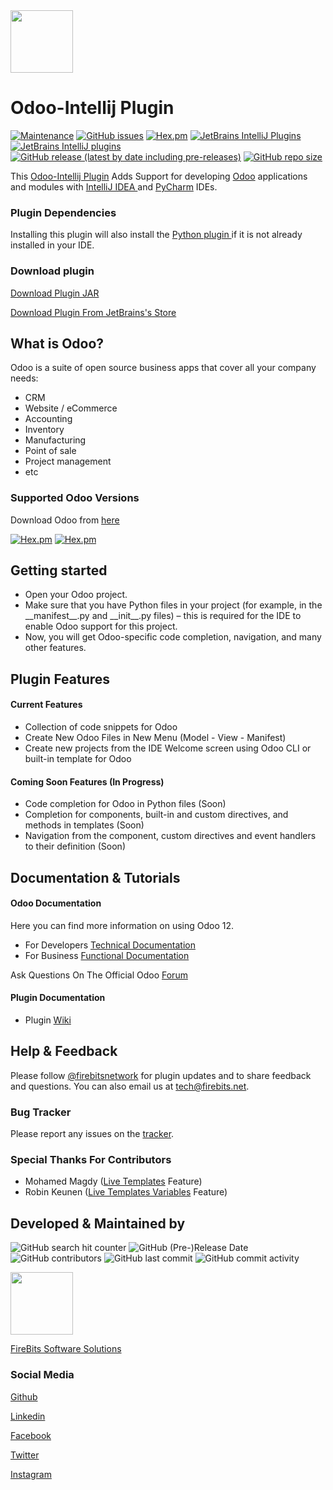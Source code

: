 <img src="https://i.ibb.co/C9SRJnH/odoo.png" width="100px"/>

<h1>Odoo-Intellij Plugin</h1>

[![Maintenance](https://img.shields.io/badge/Maintained%3F-yes-green.svg)](https://github.com/firebitsnetwork/odoo-intellij/graphs/commit-activity)
[![GitHub issues](https://img.shields.io/github/issues/firebitsnetwork/odoo-intellij)](https://github.com/firebitsnetwork/odoo-intellij/issues)
[![Hex.pm](https://img.shields.io/hexpm/l/plug)](https://github.com/firebitsnetwork/odoo-intellij/blob/master/LICENSE)
[![JetBrains IntelliJ Plugins](https://img.shields.io/jetbrains/plugin/v/12952-odoo)](https://plugins.jetbrains.com/plugin/12952-odoo/)
[![JetBrains IntelliJ plugins](https://img.shields.io/jetbrains/plugin/d/12952-odoo)](https://plugins.jetbrains.com/plugin/12952-odoo/)
[![GitHub release (latest by date including pre-releases)](https://img.shields.io/github/v/release/firebitsnetwork/odoo-intellij?include_prereleases)](https://github.com/firebitsnetwork/odoo-intellij/releases/tag/master)
[![GitHub repo size](https://img.shields.io/github/repo-size/firebitsnetwork/odoo-intellij)](https://github.com/firebitsnetwork/odoo-intellij)

<p>
This <a href="https://plugins.jetbrains.com/plugin/12952-odoo/">Odoo-Intellij Plugin</a> Adds Support for developing 
<a href="https://www.odoo.com">Odoo</a> applications and modules with <a href="https://www.jetbrains.com/idea/">IntelliJ IDEA </a>
and <a href="https://www.jetbrains.com/pycharm/">PyCharm</a> IDEs.
</p>

<p></p>
<h3>Plugin Dependencies</h3>
<p>
Installing this plugin will also install the <a href="https://plugins.jetbrains.com/plugin/631-python"> Python plugin </a> if it is not already installed in your IDE.
</p>

<p></p>
<h3>Download plugin</h3>

<p><a href="https://github.com/firebitsnetwork/odoo-intellij/releases/download/master/FireOdoo.jar">Download Plugin JAR</a></p>
<p><a href="https://plugins.jetbrains.com/plugin/12952-odoo/">Download Plugin From JetBrains's Store</a></p>

<p></p>

<h2>What is Odoo?</h2>

<p>
Odoo is a suite of open source business apps that cover all your company needs:
</p>

<ul>
<li>CRM</li>
<li>Website / eCommerce</li>
<li>Accounting</li>
<li>Inventory</li>
<li>Manufacturing</li>
<li>Point of sale</li>
<li>Project management</li>
<li>etc</li>
</ul>

<p></p>

<h3>Supported Odoo Versions</h3>
<p>Download Odoo from <a href="https://www.odoo.com/page/download">here</a></p>

[![Hex.pm](https://img.shields.io/badge/Odoo-v12-blue)](https://www.odoo.com/documentation/12.0/)
[![Hex.pm](https://img.shields.io/badge/Odoo-v11-blue)](https://www.odoo.com/documentation/11.0/)

<h2>Getting started</h2>
<ul>
<li>Open your Odoo project.</li>
<li>Make sure that you have Python files in your project (for example, in the __manifest__.py and __init__.py files) – this is required for the IDE to enable Odoo support for this project.</li>
<li>Now, you will get Odoo-specific code completion, navigation, and many other features.</li>
</ul>
<h2>Plugin Features</h2>
<h4>Current Features</h4>
<ul>
<li>Collection of code snippets for Odoo</li>
<li>Create New Odoo Files in New Menu (Model - View - Manifest)</li>
<li>Create new projects from the IDE Welcome screen using Odoo CLI or built-in template for Odoo</li>
</ul>
<h4>Coming Soon Features (In Progress)</h4>
<ul>
<li>Code completion for Odoo in Python files (Soon)</li>
<li>Completion for components, built-in and custom directives, and methods in templates (Soon)</li>
<li>Navigation from the component, custom directives and event handlers to their definition (Soon)</li>
</ul>

<h2>Documentation & Tutorials</h2>

<h4>Odoo Documentation</h4>
<p>Here you can find more information on using Odoo 12.</p>

<ul>
<li>For Developers <a href="https://www.odoo.com/documentation/12.0/">Technical Documentation</a></li>
<li>For Business <a href="https://www.odoo.com/documentation/user/12.0/">Functional Documentation</a></li>
</ul>

<p></p>
<p>Ask Questions On The Official Odoo <a href="https://www.odoo.com/forum/help-1">Forum</a></p>
<p></p>

<h4>Plugin Documentation</h4>
<ul>
<li>Plugin <a href="https://github.com/firebitsnetwork/odoo-intellij/wiki">Wiki</a></li>
</ul>

<p></p>

<h2>Help & Feedback</h2>
<p>
 Please follow <a href="https://www.twitter.com/firebitsnetwork">@firebitsnetwork</a> for plugin updates and to share
 feedback and questions. You can also email us at <a href="mailto:tech@firebits.net">tech@firebits.net</a>.
</p>

<p></p>

<h3>Bug Tracker</h3>
<p>Please report any issues on the <a href="https://github.com/firebitsnetwork/odoo-intellij/issues">tracker</a>.</p>

<p></p>

<h3>Special Thanks For Contributors</h3>
<ul>
<li>Mohamed Magdy (<a href="https://github.com/mohamedmagdy/odoo-pycharm-templates">Live Templates</a> Feature)</li>
<li>Robin Keunen (<a href="https://github.com/robinkeunen/odoo-pycharm-templates/tree/template-variables">Live Templates Variables</a> Feature)</li>
</ul>

<p></p>

<h2>Developed & Maintained by</h2>

![GitHub search hit counter](https://img.shields.io/github/search/firebitsnetwork/odoo-intellij/goto)
![GitHub (Pre-)Release Date](https://img.shields.io/github/release-date-pre/firebitsnetwork/odoo-intellij)
![GitHub contributors](https://img.shields.io/github/contributors/firebitsnetwork/odoo-intellij)
![GitHub last commit](https://img.shields.io/github/last-commit/firebitsnetwork/odoo-intellij)
![GitHub commit activity](https://img.shields.io/github/commit-activity/m/firebitsnetwork/odoo-intellij)

<p><img src="https://i.ibb.co/j4vs0x8/Logo300.png" width="100px"/></p>
<p><a href="https://firebits.net">FireBits Software Solutions</a></p>

<h3>Social Media</h3>
<p><a href="https://github.com/firebitsnetwork">Github</a></p>
<p><a href="https://linkedin.com/company/firebitsnetwork">Linkedin</a></p>
<p><a href="https://fb.com/firebits">Facebook</a></p>
<p><a href="https://twitter.com/firebitsnetwork">Twitter</a></p>
<p><a href="https://instagram.com/firebitsnetwork">Instagram</a></p>